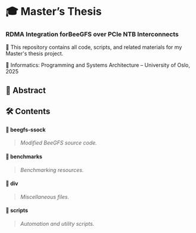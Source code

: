 # 🎓 Master’s Thesis
### RDMA Integration forBeeGFS over PCIe NTB Interconnects

 📁 This repository contains all code, scripts, and related materials for my Master's thesis project.

 🧠 Informatics: Programming and Systems Architecture – University of Oslo, 2025



## 📌 Abstract





## 🛠️ Contents

#### **📂   beegfs-ssock**  
>  *Modified BeeGFS source code.*

#### **📂   benchmarks**  
 
>  *Benchmarking resources.*

#### **📂   div**  
>  *Miscellaneous files.*

#### **📂   scripts**  
>  *Automation and utility scripts.*

